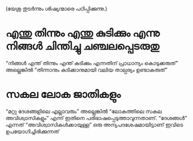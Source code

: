 (യേശു തുടർന്നും ശിഷ്യന്മാരെ പഠിപ്പിക്കുന്നു.)
# എന്തു തിന്നും എന്തു കുടിക്കും എന്നു നിങ്ങൾ ചിന്തിച്ചു ചഞ്ചലപ്പെടരുതു
“നിങ്ങൾ എന്ത് തിന്നും എന്ത് കുടിക്കും എന്നതിന് പ്രാധാന്യം കൊടുക്കരുത്” അല്ലെങ്കിൽ “തിന്നാനും കുടിക്കാനുമായി വലിയ താല്പര്യം ഉണ്ടാകരുത്”
# സകല ലോക ജാതികളും
“മറ്റു ദേശങ്ങളിലെ എല്ലാവരും” അല്ലെങ്കിൽ “ലോകത്തിലെ സകല അവിശ്വാസികളും” എന്ന് ഇതിനെ പരിഭാഷപ്പെടുത്താവുന്നതാണ്. “ദേശങ്ങൾ” എന്നത് “അവിശ്വാസികൾക്കായുള്ള” ഒരു അന്യപദശേഷമായിട്ടാണ് ഇവിടെ ഉപയോഗിച്ചിരിക്കുന്നത്

